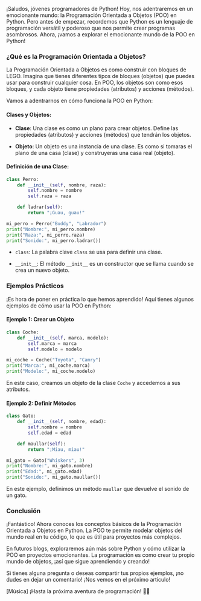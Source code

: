 ¡Saludos, jóvenes programadores de Python! Hoy, nos adentraremos en un emocionante mundo: la Programación Orientada a Objetos (POO) en Python. Pero antes de empezar, recordemos que Python es un lenguaje de programación versátil y poderoso que nos permite crear programas asombrosos. Ahora, ¡vamos a explorar el emocionante mundo de la POO en Python!

### ¿Qué es la Programación Orientada a Objetos?

La Programación Orientada a Objetos es como construir con bloques de LEGO. Imagina que tienes diferentes tipos de bloques (objetos) que puedes usar para construir cualquier cosa. En POO, los objetos son como esos bloques, y cada objeto tiene propiedades (atributos) y acciones (métodos).

Vamos a adentrarnos en cómo funciona la POO en Python:

#### Clases y Objetos:

- **Clase**: Una clase es como un plano para crear objetos. Define las propiedades (atributos) y acciones (métodos) que tendrán los objetos.

- **Objeto**: Un objeto es una instancia de una clase. Es como si tomaras el plano de una casa (clase) y construyeras una casa real (objeto).

#### Definición de una Clase:

```python
class Perro:
    def __init__(self, nombre, raza):
        self.nombre = nombre
        self.raza = raza

    def ladrar(self):
        return "¡Guau, guau!"

mi_perro = Perro("Buddy", "Labrador")
print("Nombre:", mi_perro.nombre)
print("Raza:", mi_perro.raza)
print("Sonido:", mi_perro.ladrar())
```

- `class`: La palabra clave `class` se usa para definir una clase.

- `__init__`: El método `__init__` es un constructor que se llama cuando se crea un nuevo objeto.

### Ejemplos Prácticos

¡Es hora de poner en práctica lo que hemos aprendido! Aquí tienes algunos ejemplos de cómo usar la POO en Python:

#### Ejemplo 1: Crear un Objeto

```python
class Coche:
    def __init__(self, marca, modelo):
        self.marca = marca
        self.modelo = modelo

mi_coche = Coche("Toyota", "Camry")
print("Marca:", mi_coche.marca)
print("Modelo:", mi_coche.modelo)
```

En este caso, creamos un objeto de la clase `Coche` y accedemos a sus atributos.

#### Ejemplo 2: Definir Métodos

```python
class Gato:
    def __init__(self, nombre, edad):
        self.nombre = nombre
        self.edad = edad

    def maullar(self):
        return "¡Miau, miau!"

mi_gato = Gato("Whiskers", 3)
print("Nombre:", mi_gato.nombre)
print("Edad:", mi_gato.edad)
print("Sonido:", mi_gato.maullar())
```

En este ejemplo, definimos un método `maullar` que devuelve el sonido de un gato.

### Conclusión

¡Fantástico! Ahora conoces los conceptos básicos de la Programación Orientada a Objetos en Python. La POO te permite modelar objetos del mundo real en tu código, lo que es útil para proyectos más complejos.

En futuros blogs, exploraremos aún más sobre Python y cómo utilizar la POO en proyectos emocionantes. La programación es como crear tu propio mundo de objetos, ¡así que sigue aprendiendo y creando!

Si tienes alguna pregunta o deseas compartir tus propios ejemplos, ¡no dudes en dejar un comentario! ¡Nos vemos en el próximo artículo!

[Música] ¡Hasta la próxima aventura de programación! 🚀🐍